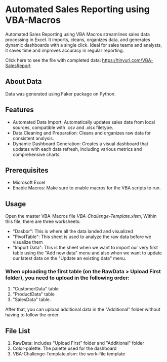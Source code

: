 # Automated Sales Reporting using VBA-Macros
Automated Sales Reporting using VBA Macros streamlines sales data processing in Excel. It imports, cleans, organizes data, and generates dynamic dashboards with a single click. Ideal for sales teams and analysts, it saves time and improves accuracy in regular reporting.

Click here to see the file with completed data: https://tinyurl.com/VBA-SalesReport

## About Data
Data was generated using Faker package on Python.

## Features
- Automated Data Import: Automatically updates sales data from local sources, compatible with .csv and .xlsx filetype.
- Data Cleaning and Preparation: Cleans and organizes raw data for consistent analysis.
- Dynamic Dashboard Generation: Creates a visual dashboard that updates with each data refresh, including various metrics and comprehensive charts.

## Prerequisites
- Microsoft Excel
- Enable Macros: Make sure to enable macros for the VBA scripts to run.

## Usage
Open the master VBA-Macros file *VBA-Challenge-Template.xlsm*, Within this file, there are three worksheets:
- "Dasbor": This is where all the data landed and visualized
- "PivotTable": This sheet is used to analyze the raw data before we visualize them
- "Import Data": This is the sheet when we want to import our very first table using the "Add new data" menu and also when we want to update our latest data on the "Update an existing data" menu.

### When uploading the first table (on the RawData > Upload First folder), you need to upload in the following order:
1. "CustomerData" table
2. "ProductData" table
3. "SalesData" table.

After that, you can upload additional data in the "Additional" folder without having to follow the order.

## File List
1. RawData: includes "Upload First" folder and "Additional" folder
2. Color-palette: The palette used for the dashboard
3. VBA-Challenge-Template.xlsm: the work-file template

